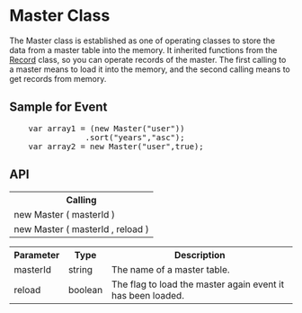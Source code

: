 <H1>Master Class</H1>

The Master class is established as one of operating classes to store the data from a master table into the memory.
It inherited functions from the <a href="api_record.md">Record</a> class, so you can operate records of the master.
The first calling to a master means to load it into the memory, and the second calling means to get records from memory.
<h2>Sample for Event</h2>
<pre>
	var array1 = (new Master("user"))
				.sort("years","asc");
	var array2 = new Master("user",true);
</pre>

<h2>API</h2>

<table>
<tr><th>Calling</th></tr>
<tr><td>new Master ( masterId )</td></tr>
<tr><td>new Master ( masterId , reload )</td></tr>
</table>

<table>
<tr><th>Parameter</th><th>Type</th><th>Description</th></tr>
<tr><td>masterId</td><td>string</td><td>The name of a master table.</td></tr>
<tr><td>reload</td><td>boolean</td><td>The flag to load the master again event it has been loaded.</td></tr>
</table>

